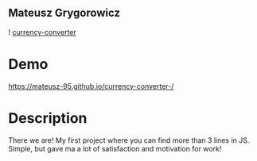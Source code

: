 ## Mateusz Grygorowicz

! [currency-converter](https://github.com/Mateusz-95/currency-converter-/blob/main/images/currency-converter%20screen.png?raw=true)

# Demo 

https://mateusz-95.github.io/currency-converter-/

# Description 

There we are! My first project where you can find more than 3 lines in JS. Simple, but gave ma a lot of satisfaction and motivation for work!
